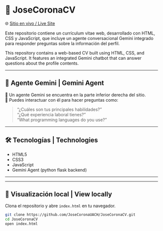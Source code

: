 # 📄 JoseCoronaCV

🌐 [Sitio en vivo / Live Site](https://josecoronauach.github.io/JoseCoronaCV/)

Este repositorio contiene un currículum vitae web, desarrollado con HTML, CSS y JavaScript, que incluye un agente conversacional Gemini integrado para responder preguntas sobre la información del perfil.

This repository contains a web-based CV built using HTML, CSS, and JavaScript. It features an integrated Gemini chatbot that can answer questions about the profile contents.

---

## 🧠 Agente Gemini | Gemini Agent

🔹 Un agente Gemini se encuentra en la parte inferior derecha del sitio.  
🔹 Puedes interactuar con él para hacer preguntas como:

> “¿Cuáles son tus principales habilidades?”  
> “¿Qué experiencia laboral tienes?”  
> “What programming languages do you use?”

---

## 🛠️ Tecnologías | Technologies

- HTML5  
- CSS3  
- JavaScript  
- Gemini Agent (python flask backend)

---


---

## 🚀 Visualización local | View locally

Clona el repositorio y abre `index.html` en tu navegador.

```bash
git clone https://github.com/JoseCoronaUACH/JoseCoronaCV.git
cd JoseCoronaCV
open index.html
